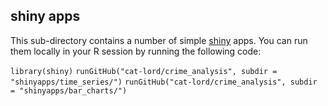 ## shiny apps

This sub-directory contains a number of simple [shiny](http://shiny.rstudio.com) apps. You can run them locally in your R session by running the following code: 

`library(shiny)`
`runGitHub("cat-lord/crime_analysis", subdir = "shinyapps/time_series/")`
`runGitHub("cat-lord/crime_analysis", subdir = "shinyapps/bar_charts/")`


